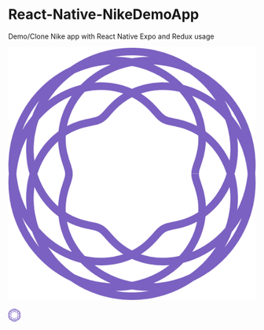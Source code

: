 # React-Native-NikeDemoApp

Demo/Clone Nike app with React Native Expo and Redux usage

![](./images/rn.svg)

<img src='./images/rn.svg' width='25'>
